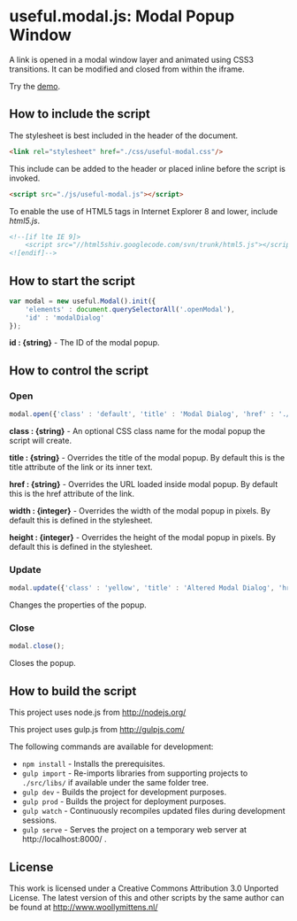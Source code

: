 # useful.modal.js: Modal Popup Window

A link is opened in a modal window layer and animated using CSS3 transitions. It can be modified and closed from within the iframe.

Try the <a href="http://www.woollymittens.nl/default.php?url=useful-modal">demo</a>.

## How to include the script

The stylesheet is best included in the header of the document.

```html
<link rel="stylesheet" href="./css/useful-modal.css"/>
```

This include can be added to the header or placed inline before the script is invoked.

```html
<script src="./js/useful-modal.js"></script>
```

To enable the use of HTML5 tags in Internet Explorer 8 and lower, include *html5.js*.

```html
<!--[if lte IE 9]>
	<script src="//html5shiv.googlecode.com/svn/trunk/html5.js"></script>
<![endif]-->
```

## How to start the script

```javascript
var modal = new useful.Modal().init({
	'elements' : document.querySelectorAll('.openModal'),
	'id' : 'modalDialog'
});
```

**id : {string}** - The ID of the modal popup.

## How to control the script

### Open

```javascript
modal.open({'class' : 'default', 'title' : 'Modal Dialog', 'href' : './html/popup.html', 'width' : null, 'height' : null})
```

**class : {string}** - An optional CSS class name for the modal popup the script will create.

**title : {string}** - Overrides the title of the modal popup. By default this is the title attribute of the link or its inner text.

**href : {string}** - Overrides the URL loaded inside modal popup. By default this is the href attribute of the link.

**width : {integer}** - Overrides the width of the modal popup in pixels. By default this is defined in the stylesheet.

**height : {integer}** - Overrides the height of the modal popup in pixels. By default this is defined in the stylesheet.

### Update

```javascript
modal.update({'class' : 'yellow', 'title' : 'Altered Modal Dialog', 'href' : null, 'width' : 400, 'height' : 300})
```

Changes the properties of the popup.

### Close

```javascript
modal.close();
```

Closes the popup.

## How to build the script

This project uses node.js from http://nodejs.org/

This project uses gulp.js from http://gulpjs.com/

The following commands are available for development:
+ `npm install` - Installs the prerequisites.
+ `gulp import` - Re-imports libraries from supporting projects to `./src/libs/` if available under the same folder tree.
+ `gulp dev` - Builds the project for development purposes.
+ `gulp prod` - Builds the project for deployment purposes.
+ `gulp watch` - Continuously recompiles updated files during development sessions.
+ `gulp serve` - Serves the project on a temporary web server at http://localhost:8000/ .

## License

This work is licensed under a Creative Commons Attribution 3.0 Unported License. The latest version of this and other scripts by the same author can be found at http://www.woollymittens.nl/
